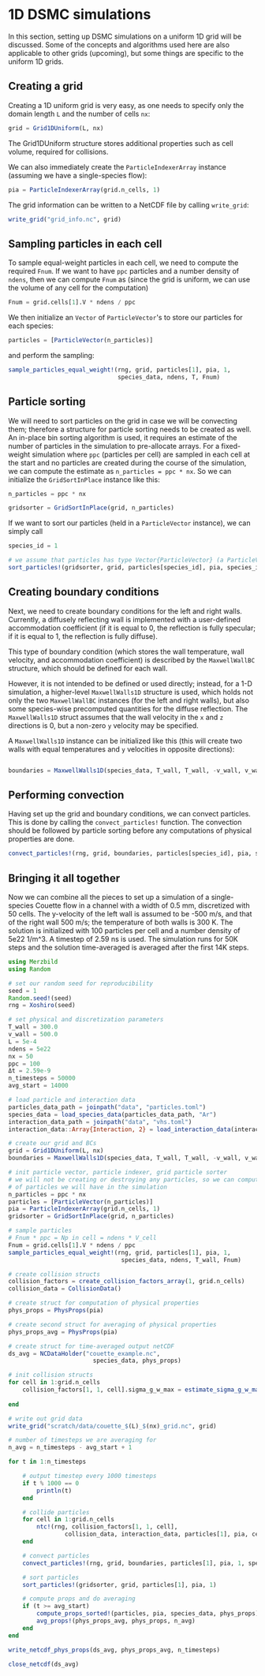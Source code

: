 # 1D DSMC simulations

In this section, setting up DSMC simulations on a uniform 1D grid will be discussed. Some of the
concepts and algorithms used here are also applicable to other grids (upcoming), but
some things are specific to the uniform 1D grids.

## Creating a grid
Creating a 1D uniform grid is very easy, as one needs to specify only the domain length `L` and the number
of cells `nx`:
```julia
grid = Grid1DUniform(L, nx)
```
The Grid1DUniform structure stores additional properties such as cell volume, required for collisions.

We can also immediately create the `ParticleIndexerArray` instance (assuming we have a single-species flow):
```julia
pia = ParticleIndexerArray(grid.n_cells, 1)
```

The grid information can be written to a NetCDF file by calling `write_grid`:
```julia
write_grid("grid_info.nc", grid)
```

## Sampling particles in each cell
To sample equal-weight particles in each cell, we need to compute the required `Fnum`.
If we want to have `ppc` particles and a number density of `ndens`, then we can compute `Fnum` as
(since the grid is uniform, we can use the volume of any cell for the computation)
```julia
Fnum = grid.cells[1].V * ndens / ppc
```

We then initialize an `Vector` of `ParticleVector`'s to store our particles for each species:
```julia
particles = [ParticleVector(n_particles)]
```
and perform the sampling:
```julia
sample_particles_equal_weight!(rng, grid, particles[1], pia, 1,
                               species_data, ndens, T, Fnum)
```

## Particle sorting
We will need to sort particles on the grid in case we will be convecting them; therefore
a structure for particle sorting needs to be created as well. An in-place bin sorting algorithm is used,
it requires an estimate of the number of particles in the simulation to pre-allocate arrays.
For a fixed-weight simulation where `ppc` (particles per cell) are sampled in each cell at the start
and no particles are created during the course of the simulation, we can compute the estimate
as `n_particles = ppc * nx`. So we can initialize the `GridSortInPlace` instance like this:
```julia
n_particles = ppc * nx

gridsorter = GridSortInPlace(grid, n_particles)
```

If we want to sort our particles (held in a `ParticleVector` instance), we can
simply call

```julia
species_id = 1

# we assume that particles has type Vector{ParticleVector} (a ParticleVector per species)
sort_particles!(gridsorter, grid, particles[species_id], pia, species_id)
```

## Creating boundary conditions
Next, we need to create boundary conditions for the left and right walls.
Currently, a diffusely reflecting wall is implemented with a user-defined accommodation coefficient
(if it is equal to 0, the reflection is fully specular; if it is equal to 1, the reflection is fully diffuse).

This type of boundary condition (which stores the wall temperature, wall velocity, and accommodation coefficient)
is described by the `MaxwellWallBC` structure, which should be defined for each wall.

However, it is not intended to be defined or used directly; instead, for a 1-D simulation, a higher-level
`MaxwellWalls1D` structure is used, which holds not only the two `MaxwellWallBC` instances (for the left and right walls),
but also some species-wise precomputed quantities for the diffuse reflection. The `MaxwellWalls1D` struct assumes that
the wall velocity in the `x` and `z` directions is 0, but a non-zero `y` velocity may be specified.

A `MaxwellWalls1D` instance can be initialized like this (this will create two walls with equal temperatures
and `y` velocities in opposite directions):
```julia

boundaries = MaxwellWalls1D(species_data, T_wall, T_wall, -v_wall, v_wall, 1.0, 1.0)
```

## Performing convection
Having set up the grid and boundary conditions, we can convect particles.
This is done by calling the `convect_particles!` function.
The convection should be followed by particle sorting before any computations of physical properties are done.

```julia
convect_particles!(rng, grid, boundaries, particles[species_id], pia, species_id, species_data, Δt)
```

## Bringing it all together
Now we can combine all the pieces to set up a simulation of a single-species Couette flow in a channel
with a width of 0.5 mm, discretized with 50 cells. The y-velocity of the left wall is assumed to be -500 m/s,
and that of the right wall 500 m/s; the temperature of both walls is 300 K. The solution is initialized with 100
particles per cell and a number density of 5e22 1/m^3. A timestep of 2.59 ns is used.
The simulation runs for 50K steps and the solution time-averaged is averaged after the first 14K steps.

```julia
using Merzbild
using Random

# set our random seed for reproducibility
seed = 1
Random.seed!(seed)
rng = Xoshiro(seed)

# set physical and discretization parameters
T_wall = 300.0
v_wall = 500.0
L = 5e-4
ndens = 5e22
nx = 50
ppc = 100
Δt = 2.59e-9
n_timesteps = 50000
avg_start = 14000

# load particle and interaction data
particles_data_path = joinpath("data", "particles.toml")
species_data = load_species_data(particles_data_path, "Ar")
interaction_data_path = joinpath("data", "vhs.toml")
interaction_data::Array{Interaction, 2} = load_interaction_data(interaction_data_path, species_data)

# create our grid and BCs
grid = Grid1DUniform(L, nx)
boundaries = MaxwellWalls1D(species_data, T_wall, T_wall, -v_wall, v_wall, 1.0, 1.0)

# init particle vector, particle indexer, grid particle sorter
# we will not be creating or destroying any particles, so we can compute the exact number
# of particles we will have in the simulation
n_particles = ppc * nx
particles = [ParticleVector(n_particles)]
pia = ParticleIndexerArray(grid.n_cells, 1)
gridsorter = GridSortInPlace(grid, n_particles)

# sample particles
# Fnum * ppc = Np in cell = ndens * V_cell
Fnum = grid.cells[1].V * ndens / ppc
sample_particles_equal_weight!(rng, grid, particles[1], pia, 1,
                                species_data, ndens, T_wall, Fnum)

# create collision structs
collision_factors = create_collision_factors_array(1, grid.n_cells)
collision_data = CollisionData()

# create struct for computation of physical properties
phys_props = PhysProps(pia)

# create second struct for averaging of physical properties
phys_props_avg = PhysProps(pia)

# create struct for time-averaged output netCDF
ds_avg = NCDataHolder("couette_example.nc",
                        species_data, phys_props)

# init collision structs
for cell in 1:grid.n_cells
    collision_factors[1, 1, cell].sigma_g_w_max = estimate_sigma_g_w_max(interaction_data[1,1],
                                                                            species_data[1], T_wall, Fnum)
end

# write out grid data
write_grid("scratch/data/couette_$(L)_$(nx)_grid.nc", grid)

# number of timesteps we are averaging for
n_avg = n_timesteps - avg_start + 1

for t in 1:n_timesteps

    # output timestep every 1000 timesteps
    if t % 1000 == 0
        println(t)
    end

    # collide particles
    for cell in 1:grid.n_cells
        ntc!(rng, collision_factors[1, 1, cell],
                collision_data, interaction_data, particles[1], pia, cell, 1, Δt, grid.cells[cell].V)
    end

    # convect particles
    convect_particles!(rng, grid, boundaries, particles[1], pia, 1, species_data, Δt)

    # sort particles
    sort_particles!(gridsorter, grid, particles[1], pia, 1)

    # compute props and do averaging
    if (t >= avg_start)
        compute_props_sorted!(particles, pia, species_data, phys_props)
        avg_props!(phys_props_avg, phys_props, n_avg)
    end
end

write_netcdf_phys_props(ds_avg, phys_props_avg, n_timesteps)

close_netcdf(ds_avg)
```